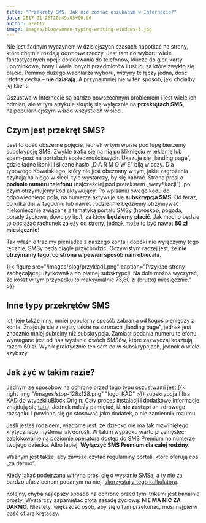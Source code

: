 ```yaml
---
title: "Przekręty SMS. Jak nie zostać oszukanym w Internecie?"
date: 2017-01-26T20:49:03+00:00
author: azet12
image: images/blog/woman-typing-writing-windows-1.jpg
---
```


Nie jest żadnym wyczynem w dzisiejszych czasach napotkać na strony, które chętnie rozdają _darmowe_ rzeczy. Jest tam do wyboru wiele fantastycznych opcji: doładowania do telefonów, klucze do gier, karty upominkowe, bony i wiele innych przedmiotów i usług, za które zwykło się płacić. Pomimo dużego wachlarza wyboru, witryny te łączy jedna, dość istotna cecha – **nie działają**. A przynajmniej nie w ten sposób, jaki chciałby jej klient.

Oszustwa w Internecie są bardzo powszechnym problemem i jest wiele ich odmian, ale w tym artykule skupię się wyłącznie na **przekrętach SMS**, najpopularniejszym wśród wszystkich w sieci.

Czym jest przekręt SMS?
-----------------------

Jest to dość obszerne pojęcie, jednak w tym wpisie pod lupę bierzemy subskrypcję SMS. Zwykle trafia się na nią po kliknięciu w reklamę lub spam-post na portalach społecznościowych. Ukazuje się „landing page”, gdzie ładne ikonki i śliczne hasło „D A R M O W E” biją w oczy. Dla typowego Kowalskiego, który nie jest obeznany w tym, jakie zagrożenia czyhają na niego w sieci, tyle wystarczy, by się nabrać. Strona prosi o **podanie numeru telefonu** (najczęściej pod pretekstem „weryfikacji”), po czym otrzymujemy kod aktywujący. Po wpisaniu owego kodu do odpowiedniego pola, na numerze aktywuje się **subskrypcja SMS**. Od teraz, co kilka dni w tygodniu lub nawet codziennie będziemy otrzymywać niekoniecznie związane z tematyką portalu SMSy (horoskop, pogoda, porady życiowe, dowcipy itp.), za które **będziemy płacić**. Jak mocno będzie to obciążać rachunek zależy od strony, jednak może to być nawet **80 zł miesięcznie**!

Tak właśnie tracimy pieniądze z naszego konta i dopóki nie wyłączymy tego ręcznie, SMSy będą ciągle przychodzić. Oczywistym raczej jest, że **nie otrzymamy tego, co strona w pewien sposób nam obiecała**.

{{< figure src="/images/blog/przyklad1.png" caption="Przykład strony zachęcającej użytkownika do płatnej subskrypcji. Na dole można wyczytać, że koszt w tym przypadku to maksymalnie 73,80 zł (brutto) miesięcznie." >}}


Inne typy przekrętów SMS
------------------------

Istnieje także inny, mniej popularny sposób zabrania od kogoś pieniędzy z konta. Znajduje się z reguły także na stronach „landing page”, jednak jest znacznie mniej subtelny niż subskrypcja. Zamiast podania numeru telefonu, wymagane jest od nas wysłanie dwóch SMSów, które zazwyczaj kosztują razem 60 zł. Wynik praktycznie ten sam co w subskrypcjach, jednak o wiele szybszy.

Jak żyć w takim razie?
----------------------

Jednym ze sposobów na ochronę przed tego typu oszustwami jest {{< right_img "/images/stop-128x128.png" "logo_KAD" >}} subskrypcja filtra KAD do wtyczki uBlock Origin. Cały proces instalacji i dodatkowe informacje znajdują się [tutaj](https://kadantiscam.netlify.com). Jednak należy pamiętać, iż **nie zastąpi** on zdrowego rozsądku i powinno się go stosować jako dodatek, a nie zamiennik rozumu.

Jeśli jesteś rodzicem, wiadome jest, że dziecko nie ma tak rozwiniętego krytycznego myślenia jak dorośli. W takim wypadku warto przemyśleć zablokowanie na poziomie operatora dostęp do SMS Premium na numerze twojego dziecka. Albo lepiej! **Wyłączyć SMS Premium dla całej rodziny**.

Ważnym jest także, aby zawsze czytać regulaminy portali, które oferują coś „za darmo”.

Kiedy jakaś podejrzana witryna prosi cię o wysłanie SMSa, a ty nie za bardzo ufasz cenom podanym na niej, [skorzystaj z tego kalkulatora](http://ilekosztuje.pl/sms/).

Kolejny, chyba najlepszy sposób na ochronę przed tymi trikami jest banalnie prosty. Wystarczy zapamiętać złotą zasadę życiową: **NIE MA NIC ZA DARMO**. Niestety, większość osób, aby się o tym przekonać, musi najpierw paść ofiarą krętaczy.